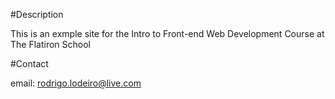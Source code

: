 #Description

This is an exmple site for the Intro to Front-end Web Development Course at The Flatiron School

#Contact

email: rodrigo.lodeiro@live.com
